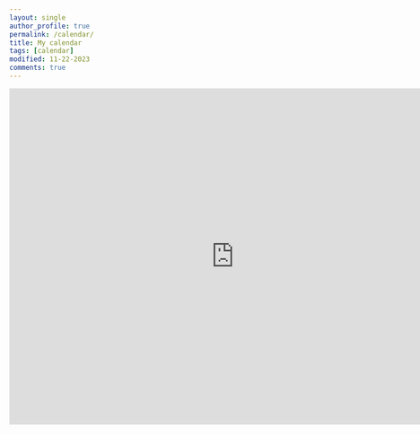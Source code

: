 ```yaml
---
layout: single
author_profile: true
permalink: /calendar/
title: My calendar
tags: [calendar]
modified: 11-22-2023
comments: true
---
```


<iframe src="https://calendar.google.com/calendar/embed?src=0da84378f64085b4e35e2b9a7e2cd7c29a6a97c545ca763a7c80cb4eb270ade4%40group.calendar.google.com&ctz=Europe%2FStockholm" style="border: 0" width="800" height="600" frameborder="0" scrolling="no"></iframe>
